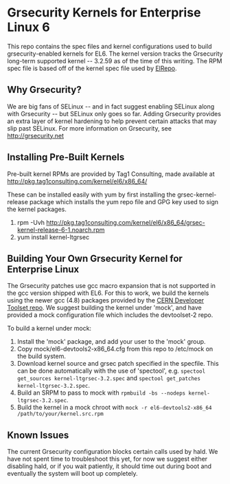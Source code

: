 # Grsecurity Kernels for Enterprise Linux 6
This repo contains the spec files and kernel configurations used to build grsecurity-enabled kernels for EL6. The kernel version tracks the Grsecurity long-term supported kernel -- 3.2.59 as of the time of this writing. The RPM spec file is based off of the kernel spec file used by [ElRepo](http://elrepo.org/).

## Why Grsecurity?
We are big fans of SELinux -- and in fact suggest enabling SELinux along with Grsecurity -- but SELinux only goes so far. Adding Grsecurity provides an extra layer of kernel hardening to help prevent certain attacks that may slip past SELinux. For more information on Grsecurity, see http://grsecurity.net

## Installing Pre-Built Kernels
Pre-built kernel RPMs are provided by Tag1 Consulting, made available at http://pkg.tag1consulting.com/kernel/el6/x86_64/

These can be installed easily with yum by first installing the grsec-kernel-release package which installs the yum repo file and GPG key used to sign the kernel packages.

 1. rpm -Uvh http://pkg.tag1consulting.com/kernel/el6/x86_64/grsec-kernel-release-6-1.noarch.rpm
 2. yum install kernel-ltgrsec

## Building Your Own Grsecurity Kernel for Enterprise Linux
The Grsecurity patches use gcc macro expansion that is not supported in the gcc version shipped with EL6. For this to work, we build the kernels using the newer gcc (4.8) packages provided by the [CERN Developer Toolset repo](http://linux.web.cern.ch/linux/devtoolset/). We suggest building the kernel under 'mock', and have provided a mock configuration file which includes the devtoolset-2 repo.

To build a kernel under mock:
 1. Install the 'mock' package, and add your user to the 'mock' group.
 2. Copy mock/el6-devtools2-x86_64.cfg from this repo to /etc/mock on the build system.
 3. Download kernel source and grsec patch specified in the specfile. This can be done automatically with the use of 'spectool', e.g. ```spectool get_sources kernel-ltgrsec-3.2.spec``` and ```spectool get_patches kernel-ltgrsec-3.2.spec```.
 4. Build an SRPM to pass to mock with ```rpmbuild -bs --nodeps kernel-ltgrsec-3.2.spec```.
 5. Build the kernel in a mock chroot with ```mock -r el6-devtools2-x86_64 /path/to/your/kernel.src.rpm```

## Known Issues
The current Grsecurity configuration blocks certain calls used by hald. We have not spent time to troubleshoot this yet, for now we suggest either disabling hald, or if you wait patiently, it should time out during boot and eventually the system will boot up completely.
